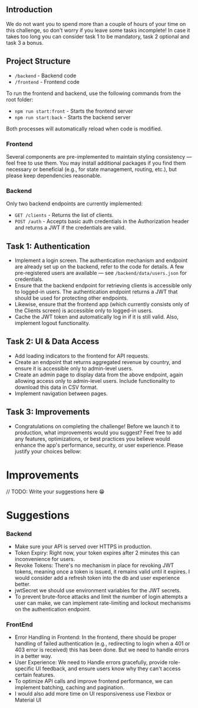 ## Introduction

We do not want you to spend more than a couple of hours of your time on this challenge, so don't worry if you leave some tasks incomplete! In case it takes too long you can consider task 1 to be mandatory, task 2 optional and task 3 a bonus.

## Project Structure

- `/backend` - Backend code
- `/frontend` - Frontend code

To run the frontend and backend, use the following commands from the root folder:

- `npm run start:front` - Starts the frontend server
- `npm run start:back` - Starts the backend server

Both processes will automatically reload when code is modified.

### Frontend

Several components are pre-implemented to maintain styling consistency — feel free to use them. You may install additional packages if you find them necessary or beneficial (e.g., for state management, routing, etc.), but please keep dependencies reasonable.

### Backend

Only two backend endpoints are currently implemented:

- `GET /clients` - Returns the list of clients.
- `POST /auth` - Accepts basic auth credentials in the Authorization header and returns a JWT if the credentials are valid.

## Task 1: Authentication

- Implement a login screen. The authentication mechanism and endpoint are already set up on the backend, refer to the code for details. A few pre-registered users are available — see `/backend/data/users.json` for credentials.
- Ensure that the backend endpoint for retrieving clients is accessible only to logged-in users. The authentication endpoint returns a JWT that should be used for protecting other endpoints.
- Likewise, ensure that the frontend app (which currently consists only of the Clients screen) is accessible only to logged-in users.
- Cache the JWT token and automatically log in if it is still valid. Also, implement logout functionality.

## Task 2: UI & Data Access

- Add loading indicators to the frontend for API requests.
- Create an endpoint that returns aggregated revenue by country, and ensure it is accessible only to admin-level users.
- Create an admin page to display data from the above endpoint, again allowing access only to admin-level users. Include functionality to download this data in CSV format.
- Implement navigation between pages.

## Task 3: Improvements

- Congratulations on completing the challenge! Before we launch it to production, what improvements would you suggest? Feel free to add any features, optimizations, or best practices you believe would enhance the app's performance, security, or user experience. Please justify your choices bellow:

# Improvements

// TODO: Write your suggestions here 😁

# Suggestions

### Backend

- Make sure your API is served over HTTPS in production.
- Token Expiry: Right now, your token expires after 2 minutes this can inconvenience for users.
- Revoke Tokens: There's no mechanism in place for revoking JWT tokens, meaning once a token is issued, it remains valid until it expires. I would consider add a refresh token into the db and user experience better.
- jwtSecret we should use environment variables for the JWT secrets.
- To prevent brute-force attacks and limit the number of login attempts a user can make, we can implement rate-limiting and lockout mechanisms on the authentication endpoint.

### FrontEnd

- Error Handling in Frontend: In the frontend, there should be proper handling of failed authentication (e.g., redirecting to login when a 401 or 403 error is received) this has been done. But we need to handle errors in a better way.
- User Experience: We need to Handle errors gracefully, provide role-specific UI feedback, and ensure users know why they can't access certain features.
- To optimize API calls and improve frontend performance, we can implement batching, caching and pagination.
- I would also add more time on UI responsiveness use Flexbox or Material UI
